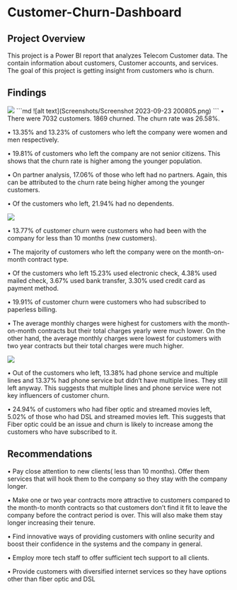 # Customer-Churn-Dashboard

## Project Overview

This project is a Power BI report that analyzes Telecom Customer data. The contain information about customers, Customer accounts, and services. The goal of this project is getting insight from customers who is churn. 

## Findings
<img src="https://github.com/Othman5352/Customer-Churn-Dashboard/blob/master/Screenshots/Screenshot%202023-09-23%20200805.png">
```md
    ![alt text](Screenshots/Screenshot 2023-09-23 200805.png)
    ```
• There were 7032 customers. 1869 churned. The churn rate was 26.58%.

• 13.35% and 13.23% of customers who left the company were women and men 
respectively.

• 19.81% of customers who left the company are not senior citizens. This shows that the 
churn rate is higher among the younger population.

• On partner analysis, 17.06% of those who left had no partners. Again, this can be 
attributed to the churn rate being higher among the younger customers.

• Of the customers who left, 21.94% had no dependents.

<img src="https://github.com/Othman5352/Customer-Churn-Dashboard/blob/master/Screenshots/Screenshot%202023-09-23%20200833.png">

• 13.77% of customer churn were customers who had been with the company for less than 
10 months (new customers).

• The majority of customers who left the company were on the month-on-month contract 
type.

• Of the customers who left 15.23% used electronic check, 4.38% used mailed check, 
3.67% used bank transfer, 3.30% used credit card as payment method.

• 19.91% of customer churn were customers who had subscribed to paperless billing.

• The average monthly charges were highest for customers with the month-on-month 
contracts but their total charges yearly were much lower. On the other hand, the average 
monthly charges were lowest for customers with two year contracts but their total charges 
were much higher.

<img src="https://github.com/Othman5352/Customer-Churn-Dashboard/blob/master/Screenshots/Screenshot%202023-09-23%20200847.png">

• Out of the customers who left, 13.38% had phone service and multiple lines and 13.37% 
had phone service but didn’t have multiple lines. They still left anyway. This suggests 
that multiple lines and phone service were not key influencers of customer churn.

• 24.94% of customers who had fiber optic and streamed movies left, 5.02% of those who 
had DSL and streamed movies left. This suggests that Fiber optic could be an issue and 
churn is likely to increase among the customers who have subscribed to it.

## Recommendations
• Pay close attention to new clients( less than 10 months). Offer them services that will 
hook them to the company so they stay with the company longer.

• Make one or two year contracts more attractive to customers compared to the month-to month contracts so that customers don’t find it fit to leave the company before the 
contract period is over. This will also make them stay longer increasing their tenure.

• Find innovative ways of providing customers with online security and boost their 
confidence in the systems and the company in general.

• Employ more tech staff to offer sufficient tech support to all clients.

• Provide customers with diversified internet services so they have options other than fiber 
optic and DSL

